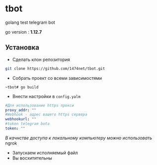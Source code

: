 # tbot
golang test telegram bot

go version : **1.12.7**

## Установка 

- Сделать клон репозитория 

```bash
git clone https://github.com/1474net/tbot.git 
```

- Собрать проект со всеми зависимостями 

```
~tbot# go build
```

- Внести настройки в `config.yalm`

```yaml
#Для использование https прокси 
proxy_addr: ""
#Webhook - адрес вашего https сервера 
webhookurl: ""
#token telegram bota
token: ""
```

*В качнстве доступа к локальному компьютеру можно использовать*  ngrok 

- Запускаем исполняемый файл
- Вы восхитительны 

